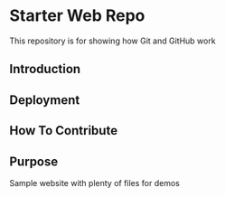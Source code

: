# Starter Web Repo

This repository is for showing how Git and GitHub work

## Introduction

## Deployment

## How To Contribute

## Purpose

Sample website with plenty of files for demos
